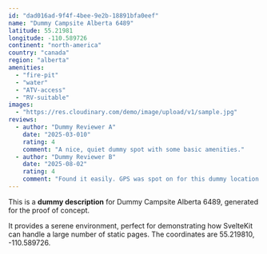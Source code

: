 ```yaml
---
id: "dad016ad-9f4f-4bee-9e2b-18891bfa0eef"
name: "Dummy Campsite Alberta 6489"
latitude: 55.21981
longitude: -110.589726
continent: "north-america"
country: "canada"
region: "alberta"
amenities:
  - "fire-pit"
  - "water"
  - "ATV-access"
  - "RV-suitable"
images:
  - "https://res.cloudinary.com/demo/image/upload/v1/sample.jpg"
reviews:
  - author: "Dummy Reviewer A"
    date: "2025-03-010"
    rating: 4
    comment: "A nice, quiet dummy spot with some basic amenities."
  - author: "Dummy Reviewer B"
    date: "2025-08-02"
    rating: 4
    comment: "Found it easily. GPS was spot on for this dummy location."
---
```


This is a **dummy description** for Dummy Campsite Alberta 6489, generated for the proof of concept.

It provides a serene environment, perfect for demonstrating how SvelteKit can handle a large number of static pages. The coordinates are 55.219810, -110.589726.
